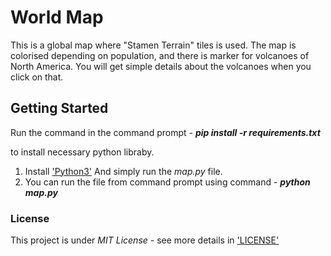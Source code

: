 # World Map

This is a global map where "Stamen Terrain" tiles is used. The map is colorised depending on population,
and there is marker for volcanoes of North America.
You will get simple details about the volcanoes when you click on that.

## Getting Started

Run the command in the command prompt - **_pip install -r requirements.txt_**

to install necessary python libraby.

1. Install ['Python3'](https://www.python.org/downloads/)
   And simply run the _map.py_ file.
2. You can run the file from command prompt using command - **_python_ _map.py_**



### License

This project is under _MIT License_ - see more details in ['LICENSE'](https://github.com/codeslash21/world_map/blob/master/LICENSE)
